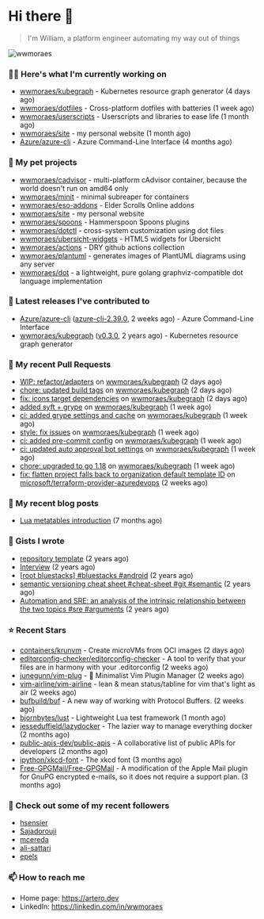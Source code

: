 # Hi there 👋

> I'm William, a platform engineer automating my way out of things

<img src="https://github-readme-stats.vercel.app/api?username=wwmoraes&show_icons=true" alt="wwmoraes" />

### 👨‍💻 Here's what I'm currently working on

- [wwmoraes/kubegraph](https://github.com/wwmoraes/kubegraph) - Kubernetes resource graph generator (4 days ago)
- [wwmoraes/dotfiles](https://github.com/wwmoraes/dotfiles) - Cross-platform dotfiles with batteries (1 week ago)
- [wwmoraes/userscripts](https://github.com/wwmoraes/userscripts) - Userscripts and libraries to ease life (1 month ago)
- [wwmoraes/site](https://github.com/wwmoraes/site) - my personal website (1 month ago)
- [Azure/azure-cli](https://github.com/Azure/azure-cli) - Azure Command-Line Interface (4 months ago)

### 🌱 My pet projects

- [wwmoraes/cadvisor](https://github.com/wwmoraes/cadvisor) - multi-platform cAdvisor container, because the world doesn&#39;t run on amd64 only
- [wwmoraes/minit](https://github.com/wwmoraes/minit) - minimal subreaper for containers
- [wwmoraes/eso-addons](https://github.com/wwmoraes/eso-addons) - Elder Scrolls Online addons
- [wwmoraes/site](https://github.com/wwmoraes/site) - my personal website
- [wwmoraes/spoons](https://github.com/wwmoraes/spoons) - Hammerspoon Spoons plugins
- [wwmoraes/dotctl](https://github.com/wwmoraes/dotctl) - cross-system customization using dot files
- [wwmoraes/ubersicht-widgets](https://github.com/wwmoraes/ubersicht-widgets) - HTML5 widgets for Übersicht
- [wwmoraes/actions](https://github.com/wwmoraes/actions) - DRY github actions collection
- [wwmoraes/plantuml](https://github.com/wwmoraes/plantuml) - generates images of PlantUML diagrams using any server
- [wwmoraes/dot](https://github.com/wwmoraes/dot) - a lightweight, pure golang graphviz-compatible dot language implementation

### 🔭 Latest releases I've contributed to

- [Azure/azure-cli](https://github.com/Azure/azure-cli) ([azure-cli-2.39.0](https://github.com/Azure/azure-cli/releases/tag/azure-cli-2.39.0), 2 weeks ago) - Azure Command-Line Interface
- [wwmoraes/kubegraph](https://github.com/wwmoraes/kubegraph) ([v0.3.0](https://github.com/wwmoraes/kubegraph/releases/tag/v0.3.0), 2 years ago) - Kubernetes resource graph generator

### 🔨 My recent Pull Requests

- [WIP: refactor/adapters](https://github.com/wwmoraes/kubegraph/pull/180) on [wwmoraes/kubegraph](https://github.com/wwmoraes/kubegraph) (2 days ago)
- [chore: updated build tags](https://github.com/wwmoraes/kubegraph/pull/179) on [wwmoraes/kubegraph](https://github.com/wwmoraes/kubegraph) (2 days ago)
- [fix: icons target dependencies](https://github.com/wwmoraes/kubegraph/pull/178) on [wwmoraes/kubegraph](https://github.com/wwmoraes/kubegraph) (2 days ago)
- [added syft &#43; grype](https://github.com/wwmoraes/kubegraph/pull/177) on [wwmoraes/kubegraph](https://github.com/wwmoraes/kubegraph) (1 week ago)
- [ci: added grype settings and cache](https://github.com/wwmoraes/kubegraph/pull/169) on [wwmoraes/kubegraph](https://github.com/wwmoraes/kubegraph) (1 week ago)
- [style: fix issues](https://github.com/wwmoraes/kubegraph/pull/168) on [wwmoraes/kubegraph](https://github.com/wwmoraes/kubegraph) (1 week ago)
- [ci: added pre-commit config](https://github.com/wwmoraes/kubegraph/pull/167) on [wwmoraes/kubegraph](https://github.com/wwmoraes/kubegraph) (1 week ago)
- [ci: updated auto approval bot settings](https://github.com/wwmoraes/kubegraph/pull/166) on [wwmoraes/kubegraph](https://github.com/wwmoraes/kubegraph) (1 week ago)
- [chore: upgraded to go 1.18](https://github.com/wwmoraes/kubegraph/pull/165) on [wwmoraes/kubegraph](https://github.com/wwmoraes/kubegraph) (1 week ago)
- [fix: flatten project falls back to organization default template ID](https://github.com/microsoft/terraform-provider-azuredevops/pull/626) on [microsoft/terraform-provider-azuredevops](https://github.com/microsoft/terraform-provider-azuredevops) (2 weeks ago)

### 📜 My recent blog posts

- [Lua metatables introduction](https://artero.dev/posts/lua-metatables-introduction/) (7 months ago)

### 📓 Gists I wrote

- [repository template](https://gist.github.com/75dc66767a9f487c8235c5423027f69c) (2 years ago)
- [Interview](https://gist.github.com/b2ac3c3d92414f5d57d3a0b567c78065) (2 years ago)
- [[root bluestacks] #bluestacks #android](https://gist.github.com/d5714685ebbe6fa5087f6bab489fa365) (2 years ago)
- [semantic versioning cheat sheet #cheat-sheet #git #semantic](https://gist.github.com/bd2ba1b347dd38ce9af9706388eed74f) (2 years ago)
- [Automation and SRE: an analysis of the intrinsic relationship between the two topics #sre #arguments](https://gist.github.com/1733d441d9c54a0e8164c8435ff9db8d) (2 years ago)

### ⭐ Recent Stars

- [containers/krunvm](https://github.com/containers/krunvm) - Create microVMs from OCI images (2 days ago)
- [editorconfig-checker/editorconfig-checker](https://github.com/editorconfig-checker/editorconfig-checker) - A tool to verify that your files are in harmony with your .editorconfig (2 weeks ago)
- [junegunn/vim-plug](https://github.com/junegunn/vim-plug) - :hibiscus: Minimalist Vim Plugin Manager (2 weeks ago)
- [vim-airline/vim-airline](https://github.com/vim-airline/vim-airline) - lean &amp; mean status/tabline for vim that&#39;s light as air (2 weeks ago)
- [bufbuild/buf](https://github.com/bufbuild/buf) - A new way of working with Protocol Buffers. (2 weeks ago)
- [bjornbytes/lust](https://github.com/bjornbytes/lust) - Lightweight Lua test framework (1 month ago)
- [jesseduffield/lazydocker](https://github.com/jesseduffield/lazydocker) - The lazier way to manage everything docker (2 months ago)
- [public-apis-dev/public-apis](https://github.com/public-apis-dev/public-apis) - A collaborative list of public APIs for developers (2 months ago)
- [ipython/xkcd-font](https://github.com/ipython/xkcd-font) - The xkcd font (3 months ago)
- [Free-GPGMail/Free-GPGMail](https://github.com/Free-GPGMail/Free-GPGMail) - A modification of the Apple Mail plugin for GnuPG encrypted e-mails, so it does not require a support plan. (3 months ago)

### 👯 Check out some of my recent followers

- [hsensier](https://github.com/hsensier)
- [Sajadorouji](https://github.com/Sajadorouji)
- [mcereda](https://github.com/mcereda)
- [ali-sattari](https://github.com/ali-sattari)
- [epels](https://github.com/epels)

### 📫 How to reach me

- Home page: <https://artero.dev>
- LinkedIn: <https://linkedin.com/in/wwmoraes>
